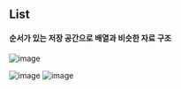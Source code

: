 ## List<E> 
#### 순서가 있는 저장 공간으로 배열과 비슷한 자료 구조 

![image](https://user-images.githubusercontent.com/11780795/152683985-eb0c1302-95d7-46a3-9045-dff9b50dd64c.png)

![image](https://user-images.githubusercontent.com/11780795/152683941-0cf5006c-1f5b-4b92-a07c-291b928e492f.png)
![image](https://user-images.githubusercontent.com/11780795/152683951-75db301e-2a53-474c-b466-ee5460e248c7.png)
